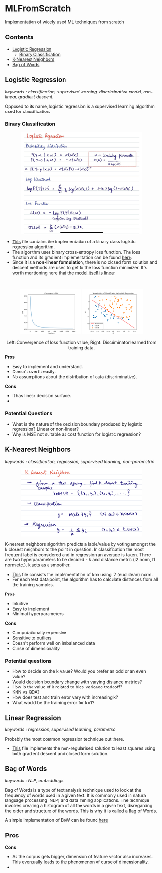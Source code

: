 # MLFromScratch
Implementation of widely used ML techniques from scratch

## Contents
- [Logistic Regression](#logistic-regression)
    - [Binary Classification](#binary-classification)
- [K-Nearest Neighbors](#k-nearest-neighbors)
- [Bag of Words](#bag-of-words)


## Logistic Regression

_keywords : classification, supervised learning, discriminative model, non-linear, gradient descent._

Opposed to its name, logistic regression is a supervised learning algorithm used for classification. 

### Binary Classification

<p align="center">
<img src="logistic-regression/images/theory.jpg" alt="theory" width="400"/>
</p>

- [This](logistic-regression/logistic_regression.py) file contains the implementation of a binary class logistic regression algorithm. 
- The algorithm uses binary cross-entropy loss function. The loss function and its gradient implementation can be found [here](cost_func.py).
- Since it is a **non-linear formulation**, there is no closed form solution and descent methods are used to get to the loss function minimizer. It's worth mentioning here that the [model itself is linear](https://sebastianraschka.com/faq/docs/logistic_regression_linear.html)

<br/>

<p align="center">
<img src="logistic-regression/images/lossfunc.png" alt="loss function" width="200"/>
<img src="logistic-regression/images/discriminator.png" alt="discriminator" width="200"/>
</p>
<p align = "center">
Left: Convergence of loss function value, Right: Discriminator learned from training data.
</p>

**Pros**
- Easy to implement and understand.
- Doesn't overfit easily. 
- No assumptions about the distribution of data (discriminative).

**Cons**
- It has linear decision surface.
- 

### Potential Questions
- What is the nature of the decision boundary produced by logistic regression? Linear or non-linear?
- Why is MSE not suitable as cost function for logistic regression?


## K-Nearest Neighbors

_keywords : classification, regression, supervised learning, non-parametric_

<p align="center">
<img src="knn/images/theory.jpeg" alt="theory_knn" width="400"/>
</p>

K-nearest neighbors algorithm predicts a lable/value by voting amongst the k closest neighbors to the point in question. In classification the most frequent label is considered and in regression an average is taken. There are two hyperparameters to be decided - k and distance metric (l2 norm, l1 norm etc.). k acts as a smoother.

- [This](knn/knn.py) file consists the implementation of knn using l2 (euclidean) norm. 
- For each test data point, the algorithm has to calculate distances from all the training samples.

**Pros**
- Intuitive
- Easy to implement
- Minimal hyperparameters

**Cons**
- Computationally expensive
- Sensitive to outliers
- Doesn't perform well on imbalanced data
- Curse of dimensionality

### Potential questions
- How to decide on the k value? Would you prefer an odd or an even value?
- Would decision boundary change with varying distance metrics?
- How is the value of k related to bias-variance tradeoff?
- KNN vs QDA?
- How does test and train error vary with increasing k?
- What would be the training error for k=1?


## Linear Regression

_keywords : regression, supervised learning, parametric_

Probably the most common regression technique out there. 

- [This](linear-regression/LinearRegression.py) file implements the non-regularised solution to least squares using both gradient descent and closed form solution. 


## Bag of Words

_keywords : NLP, embeddings_

Bag of Words is a type of text analysis technique used to look at the frequency of words used in a given text. It is commonly used in natural language processing (NLP) and data mining applications. The technique involves creating a histogram of all the words in a given text, disregarding the order and structure of the words. This is why it is called a Bag of Words.

A simple implementation of BoW can be found [here](bag-of-words/bow.py)

**Pros**
- 

**Cons**
- As the corpus gets bigger, dimension of feature vector also increases. This eventually leads to the phenomenon of curse of dimensionality. 
- 